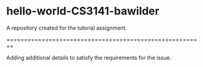 # hello-world-CS3141-bawilder
A repository created for the tutorial assignment.

========================================================

Adding additional details to satisfy the requirements for the
issue.
